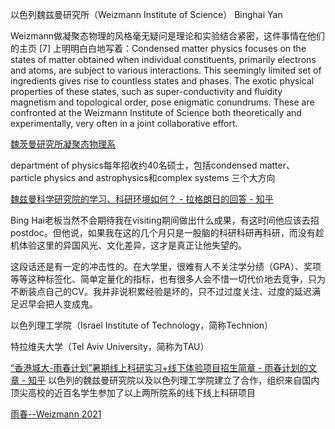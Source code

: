 以色列魏兹曼研究所（Weizmann Institute of Science） Binghai Yan 
[](https://www.weizmann.ac.il/pages/)

Weizmann做凝聚态物理的风格毫无疑问是理论和实验结合紧密，这件事情在他们的主页 [7] 上明明白白地写着：Condensed matter physics focuses on the states of matter obtained when individual constituents, primarily electrons and atoms, are subject to various interactions. This seemingly limited set of ingredients gives rise to countless states and phases. The exotic physical properties of these states, such as super-conductivity and fluidity magnetism and topological order, pose enigmatic conundrums. These are confronted at the Weizmann Institute of Science both theoretically and experimentally, very often in a joint collaborative effort.

[魏茨曼研究所凝聚态物理系](https://www.zhihu.com/question/380648459#:~:text=%5B7%5D-,%E9%AD%8F%E8%8C%A8%E6%9B%BC%E7%A0%94%E7%A9%B6%E6%89%80%E5%87%9D%E8%81%9A%E6%80%81%E7%89%A9%E7%90%86%E7%B3%BB,-%E5%85%B3%E4%BA%8E%E7%94%9F%E6%B4%BB%E3%80%82)

department of physics每年招收约40名硕士，包括condensed matter、particle physics and astrophysics和complex systems 三个大方向

[魏兹曼科学研究院的学习、科研环境如何？ - 拉格朗日的回答 - 知乎](https://www.zhihu.com/question/380648459/answer/1102822375)

Bing Hai老板当然不会期待我在visiting期间做出什么成果，有这时间他应该去招postdoc。但他说，如果我在这的几个月只是一股脑的科研科研再科研，而没有趁机体验这里的异国风光、文化差异，这才是真正让他失望的。

这段话还是有一定的冲击性的。在大学里，很难有人不关注学分绩（GPA）、奖项等等这种标签化、简单定量化的指标，也有很多人会不惜一切代价地去竞争，只为不断装点自己的CV。我并非说积累经验是坏的，只不过过度关注、过度的延迟满足迟早会把人变成鬼。

以色列理工学院（Israel Institute of Technology，简称Technion）

特拉维夫大学（Tel Aviv University，简称为TAU）

[“香港城大-雨春计划”暑期线上科研实习+线下体验项目招生简章 - 雨春计划的文章 - 知乎](https://zhuanlan.zhihu.com/p/523015995)
以色列的魏兹曼研究院以及以色列理工学院建立了合作，组织来自国内顶尖高校的近百名学生参加了以上两所院系的线下线上科研项目

[雨春--Weizmann 2021](http://www.yutchun.com/yutchun_2021.html)